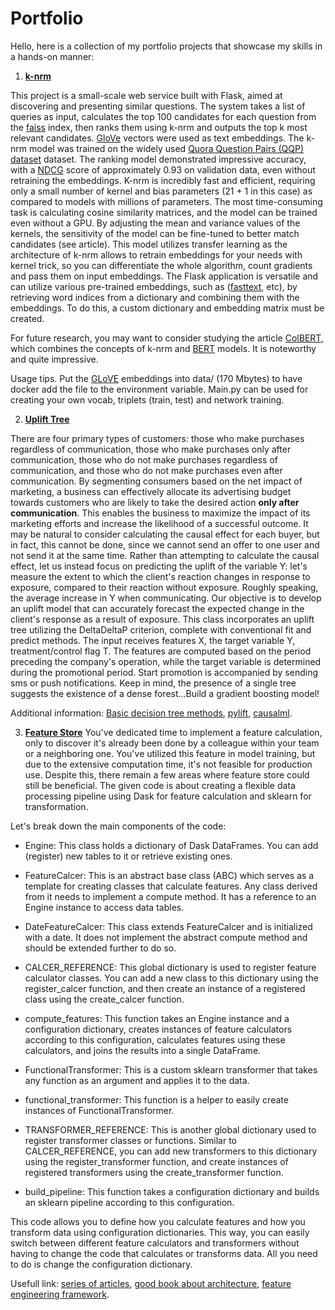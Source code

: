 # Portfolio
Hello, here is a collection of my portfolio projects that showcase my skills in a hands-on manner:
1. [**k-nrm**](https://arxiv.org/pdf/1706.06613.pdf)

This project is a small-scale web service built with Flask, aimed at discovering and presenting similar questions. The system takes a list of queries as input, calculates the top 100 candidates for each question from the [faiss](https://github.com/facebookresearch/faiss) index, then ranks them using k-nrm and outputs the top k most relevant candidates. [GloVe](https://nlp.stanford.edu/projects/glove/) vectors were used as text embeddings. The k-nrm model was trained on the widely used [Quora Question Pairs (QQP) dataset](https://gluebenchmark.com/tasks) dataset.
The ranking model demonstrated impressive accuracy, with a [NDCG](https://towardsdatascience.com/evaluate-your-recommendation-engine-using-ndcg-759a851452d1) score of approximately 0.93 on validation data, even without retraining the embeddings. K-nrm is incredibly fast and efficient, requiring only a small number of kernel and bias parameters (21 + 1 in this case) as compared to models with millions of parameters. The most time-consuming task is calculating cosine similarity matrices, and the model can be trained even without a GPU. By adjusting the mean and variance values of the kernels, the sensitivity of the model can be fine-tuned to better match candidates (see article). This model utilizes transfer learning as the architecture of k-nrm allows to retrain embeddings for your needs with kernel trick, so you can differentiate the whole algorithm, count gradients and pass them on input embeddings. The Flask application is versatile and can utilize various pre-trained embeddings, such as ([fasttext](https://fasttext.cc/), etc), by retrieving word indices from a dictionary and combining them with the embeddings. To do this, a custom dictionary and embedding matrix must be created.

For future research, you may want to consider studying the article [ColBERT](https://arxiv.org/pdf/2004.12832.pdf), which combines the concepts of k-nrm and [BERT](https://arxiv.org/pdf/1810.04805.pdf) models. It is noteworthy and quite impressive.

Usage tips. Put the [GLoVE](https://nlp.stanford.edu/projects/glove/) embeddings into data/ (170 Mbytes) to have docker add the file to the environment variable. Main.py can be used for creating your own vocab, triplets (train, test) and network training.

2. [**Uplift Tree**](https://link.springer.com/content/pdf/10.1007/s10115-011-0434-0.pdf)

There are four primary types of customers: those who make purchases regardless of communication, those who make purchases only after communication, those who do not make purchases regardless of communication, and those who do not make purchases even after communication. By segmenting consumers based on the net impact of marketing, a business can effectively allocate its advertising budget towards customers who are likely to take the desired action **only after communication**. This enables the business to maximize the impact of its marketing efforts and increase the likelihood of a successful outcome. It may be natural to consider calculating the causal effect for each buyer, but in fact, this cannot be done, since we cannot send an offer to one user and not send it at the same time. Rather than attempting to calculate the causal effect, let us instead focus on predicting the uplift of the variable Y: let's measure the extent to which the client's reaction changes in response to exposure, compared to their reaction without exposure. Roughly speaking, the average increase in Y when communicating. Our objective is to develop an uplift model that can accurately forecast the expected change in the client's response as a result of exposure. This class incorporates an uplift tree utilizing the DeltaDeltaP criterion, complete with conventional fit and predict methods. The input receives features X, the target variable Y, treatment/control flag T. The features are computed based on the period preceding the company's operation, while the target variable is determined during the promotional period. Start promotion is accompanied by sending sms or push notifications. Keep in mind, the presence of a single tree suggests the existence of a dense forest...Build a gradient boosting model! 

Additional information: [Basic decision tree methods](https://towardsdatascience.com/decision-tree-from-scratch-in-python-46e99dfea775), [pylift](https://pylift.readthedocs.io/en/latest/), [causalml](https://causalml.readthedocs.io/en/latest/about.html).

3. [**Feature Store**](https://www.infoq.com/presentations/michelangelo-palette-uber/)
You've dedicated time to implement a feature calculation, only to discover it's already been done by a colleague within your team or a neighboring one. You've utilized this feature in model training, but due to the extensive computation time, it's not feasible for production use. Despite this, there remain a few areas where feature store could still be beneficial. The given code is about creating a flexible data processing pipeline using Dask for feature calculation and sklearn for transformation. 

Let's break down the main components of the code:
 * Engine: This class holds a dictionary of Dask DataFrames. You can add (register) new tables to it or retrieve existing ones.

 * FeatureCalcer: This is an abstract base class (ABC) which serves as a template for creating classes that calculate features. Any class derived from it needs to implement a compute method. It has a reference to an Engine instance to access data tables.

 * DateFeatureCalcer: This class extends FeatureCalcer and is initialized with a date. It does not implement the abstract compute method and should be extended further to do so.

 * CALCER_REFERENCE: This global dictionary is used to register feature calculator classes. You can add a new class to this dictionary using the register_calcer function, and then create an instance of a registered class using the create_calcer function.

 * compute_features: This function takes an Engine instance and a configuration dictionary, creates instances of feature calculators according to this configuration, calculates features using these calculators, and joins the results into a single DataFrame.

 * FunctionalTransformer: This is a custom sklearn transformer that takes any function as an argument and applies it to the data.

 * functional_transformer: This function is a helper to easily create instances of FunctionalTransformer.

 * TRANSFORMER_REFERENCE: This is another global dictionary used to register transformer classes or functions. Similar to CALCER_REFERENCE, you can add new transformers to this dictionary using the register_transformer function, and create instances of registered transformers using the create_transformer function.

 * build_pipeline: This function takes a configuration dictionary and builds an sklearn pipeline according to this configuration.

This code allows you to define how you calculate features and how you transform data using configuration dictionaries. This way, you can easily switch between different feature calculators and transformers without having to change the code that calculates or transforms data. All you need to do is change the configuration dictionary.

Usefull link: [series of articles](https://farmi.medium.com/ml-feature-stores-a-casual-tour-fc45a25b446a),  [good book about architecture](https://www.amazon.com/Clean-Architecture-Craftsmans-Software-Structure/dp/0134494164), [feature engineering framework](https://docs.feast.dev/).
